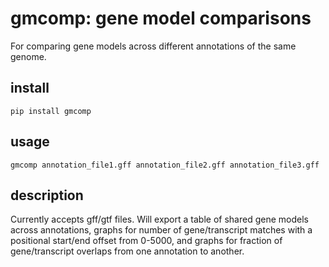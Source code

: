 # gmcomp: gene model comparisons
For comparing gene models across different annotations of the same genome.

## install
```pip install gmcomp```

## usage
```gmcomp annotation_file1.gff annotation_file2.gff annotation_file3.gff```

## description
Currently accepts gff/gtf files. Will export a table of shared gene models across annotations, graphs for number of gene/transcript matches with a positional start/end offset from 0-5000, and graphs for fraction of gene/transcript overlaps from one annotation to another. 